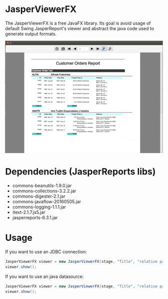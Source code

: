 # JasperViewerFX

The JasperViewerFX is a free JavaFX library. Its goal is avoid usage of default Swing JasperReport's viewer and abstract the java code used to generate output formats.

![viewer](jasperviewer.png)

# Dependencies (JasperReports libs)

- commons-beanutils-1.9.0.jar
- commons-collections-3.2.2.jar
- commons-digester-2.1.jar
- commons-javaflow-20160505.jar
- commons-logging-1.1.1.jar
- itext-2.1.7.js5.jar
- jasperreports-6.3.1.jar

# Usage

If you want to use an JDBC connection:
```java
JasperViewerFX viewer = new JasperViewerFX(stage, "Title", "relative path to .jasper", params, connection);
viewer.show();
```
If you want to use an java datasource:
```java
JasperViewerFX viewer = new JasperViewerFX(stage, "Title", "relative path to .jasper", params, JRBeanCollectionDataSource);
viewer.show();
```
